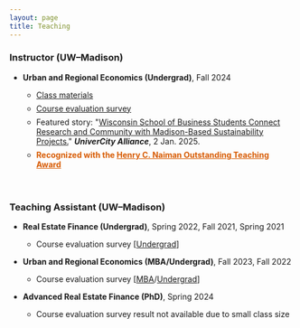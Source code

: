 ```yaml
---
layout: page
title: Teaching
---
```



### Instructor (UW–Madison)

<ul>
  <li>
   <div style="margin-bottom: 1em;margin-top: 1em">
  <b>Urban and Regional Economics (Undergrad)</b>, Fall 2024
  </div>
  </li>
 
   <ul>
      <li>
        <div style="margin-bottom: 0.5em;margin-top: 0.5em;">
         <a href="https://heejin-yoon.github.io/teaching/RE420/">Class materials</a>  
        </div>
      </li>
      <li>
        <div style="margin-bottom: 0.5em;margin-top: 0.5em;">
         <a href="https://uwmadison.box.com/s/nusin6et3ga9mbs4jgk34vh3kgetq4ot">Course evaluation survey</a>  
        </div>
      </li>
          <li>
        <div style="margin-bottom: 0.5em;margin-top: 0.5em;">
         Featured story: "<a href="https://business.wisc.edu/centers/graaskamp/news/wisconsin-school-of-business-students-connect-research-and-community-with-madison-based-sustainability-projects/">Wisconsin School of Business Students Connect Research and Community with Madison-Based Sustainability Projects.</a>" <b><i>UniverCity Alliance</i></b>, 2 Jan. 2025.
        </div>
      </li>
          <li>
        <div style="color:rgb(215,90,0);margin-bottom: 0.5em;margin-top: 0.5em;"><b>
          Recognized with the </b> <a href="https://business.wisc.edu/centers/graaskamp/news/three-real-estate-faculty-and-teaching-staff-receive-distinguished-awards-from-the-wisconsin-school-of-business/" style="color:rgb(215,90,0)"><b>Henry C. Naiman Outstanding Teaching Award</b>
           </a>
        </div>
      </li>
    </ul>
</ul>

<div style="margin-bottom: 1em;margin-top: 1em;">ㅤ</div>

### Teaching Assistant (UW&ndash;Madison)

<ul>
  <li>
   <div style="margin-bottom: 1em;margin-top: 1em">
  <b>Real Estate Finance (Undergrad)</b>, Spring 2022, Fall 2021, Spring 2021
  </div>
  </li>
 
   <ul>
      <li>
        <div style="margin-bottom: 1em;margin-top: 0.5em;">
         Course evaluation survey [<a href="https://uwmadison.box.com/s/ap2fhvvxfo5rxzp84zpgwpnytxeox0rm">Undergrad</a>]
        </div>
      </li>
    </ul>
</ul>

<ul>
  <li>
   <div style="margin-bottom: 1em;margin-top: 1em">
  <b>Urban and Regional Economics (MBA/Undergrad)</b>, Fall 2023, Fall 2022
  </div>
  </li>
 
   <ul>
      <li>
        <div style="margin-bottom: 1em;margin-top: 0.5em;">
         Course evaluation survey [<a href="https://uwmadison.box.com/s/lf7g5ywmon0cjzivtb5kklf94nn3a8kw">MBA</a>/<a href="https://uwmadison.box.com/s/bmmq8xfpmnzj9gkyeir3jmrgc8v3ond5">Undergrad</a>]
        </div>
      </li>
    </ul>
</ul>

<ul>
  <li>
   <div style="margin-bottom: 1em;margin-top: 1em">
  <b>Advanced Real Estate Finance (PhD)</b>, Spring 2024
  </div>
  </li>
 
   <ul>
      <li>
        <div style="margin-bottom: 1em;margin-top: 0.5em;">
         Course evaluation survey result not available due to small class size
        </div>
      </li>
    </ul>
</ul>


<!--- ### Teaching Assistant (KAIST College of Business)
 
 - **Corporate Valuation (MBA)**, Fall 2019
--->

